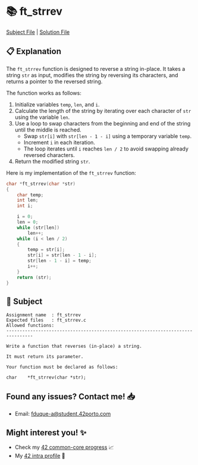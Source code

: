 # :books: ft_strrev

[Subject File](./subject.en.txt) | [Solution File](./ft_strrev.c)

## :clipboard: Explanation

The `ft_strrev` function is designed to reverse a string in-place. It takes a string `str` as input, modifies the string by reversing its characters, and returns a pointer to the reversed string.

The function works as follows:

1. Initialize variables `temp`, `len`, and `i`.
2. Calculate the length of the string by iterating over each character of `str` using the variable `len`.
3. Use a loop to swap characters from the beginning and end of the string until the middle is reached.
   - Swap `str[i]` with `str[len - 1 - i]` using a temporary variable `temp`.
   - Increment `i` in each iteration.
   - The loop iterates until `i` reaches `len / 2` to avoid swapping already reversed characters.
4. Return the modified string `str`.

Here is my implementation of the `ft_strrev` function:

``` C
char *ft_strrev(char *str)
{
    char temp;
    int len;
    int i;

    i = 0;
    len = 0;
    while (str[len])
        len++;
    while (i < len / 2)
    {
        temp = str[i];
        str[i] = str[len - 1 - i];
        str[len - 1 - i] = temp;
        i++;
    }
    return (str);
}
```

## :pencil: Subject

```
Assignment name  : ft_strrev
Expected files   : ft_strrev.c
Allowed functions:
--------------------------------------------------------------------------------

Write a function that reverses (in-place) a string.

It must return its parameter.

Your function must be declared as follows:

char    *ft_strrev(char *str);

```

## Found any issues? Contact me! 📥

- Email: fduque-a@student.42porto.com

## Might interest you! :sparkles:

- Check my [42 common-core progress](https://github.com/fduquea/42cursus) :chart_with_upwards_trend:
- My [42 intra profile](https://profile.intra.42.fr/users/fduque-a) :bust_in_silhouette: